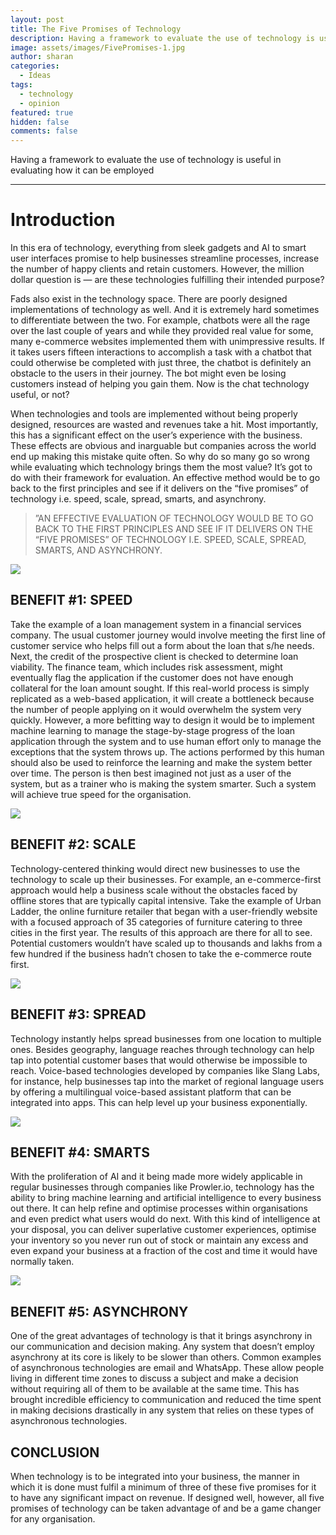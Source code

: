 ```yaml
---
layout: post
title: The Five Promises of Technology
description: Having a framework to evaluate the use of technology is useful in evaluating how it can be employed
image: assets/images/FivePromises-1.jpg
author: sharan
categories:
  - Ideas
tags:
  - technology
  - opinion
featured: true
hidden: false
comments: false
---
```

Having a framework to evaluate the use of technology is useful in evaluating how it can be employed

___
# Introduction

In this era of technology, everything from sleek gadgets and AI to smart user interfaces promise to help businesses streamline processes, increase the number of happy clients and retain customers. However, the million dollar question is — are these technologies fulfilling their intended purpose?

Fads also exist in the technology space. There are poorly designed implementations of technology as well. And it is extremely hard sometimes to differentiate between the two. For example, chatbots were all the rage over the last couple of years and while they provided real value for some, many e-commerce websites implemented them with unimpressive results. If it takes users fifteen interactions to accomplish a task with a chatbot that could otherwise be completed with just three, the chatbot is definitely an obstacle to the users in their journey. The bot might even be losing customers instead of helping you gain them. Now is the chat technology useful, or not?

When technologies and tools are implemented without being properly designed, resources are wasted and revenues take a hit. Most importantly, this has a significant effect on the user’s experience with the business. These effects are obvious and inarguable but companies across the world end up making this mistake quite often. So why do so many go so wrong while evaluating which technology brings them the most value? It’s got to do with their framework for evaluation. An effective method would be to go back to the first principles and see if it delivers on the “five promises” of technology i.e. speed, scale, spread, smarts, and asynchrony.

> ”AN EFFECTIVE EVALUATION OF TECHNOLOGY WOULD BE TO GO BACK TO THE FIRST PRINCIPLES AND SEE IF IT DELIVERS ON THE “FIVE PROMISES” OF TECHNOLOGY I.E. SPEED, SCALE, SPREAD, SMARTS, AND ASYNCHRONY.

![](https://sharanx.com/wp-content/uploads/2023/06/1_ROuZmYPaPZYbMJHKMJRDIQ.png)

## BENEFIT #1: SPEED

Take the example of a loan management system in a financial services company. The usual customer journey would involve meeting the first line of customer service who helps fill out a form about the loan that s/he needs. Next, the credit of the prospective client is checked to determine loan viability. The finance team, which includes risk assessment, might eventually flag the application if the customer does not have enough collateral for the loan amount sought. If this real-world process is simply replicated as a web-based application, it will create a bottleneck because the number of people applying on it would overwhelm the system very quickly. However, a more befitting way to design it would be to implement machine learning to manage the stage-by-stage progress of the loan application through the system and to use human effort only to manage the exceptions that the system throws up. The actions performed by this human should also be used to reinforce the learning and make the system better over time. The person is then best imagined not just as a user of the system, but as a trainer who is making the system smarter. Such a system will achieve true speed for the organisation.

![](https://sharanx.com/wp-content/uploads/2023/06/1_PU7wwmX3JaTa6CcDKvSwpA-800x800.png)

## BENEFIT #2: SCALE

Technology-centered thinking would direct new businesses to use the technology to scale up their businesses. For example, an e-commerce-first approach would help a business scale without the obstacles faced by offline stores that are typically capital intensive. Take the example of Urban Ladder, the online furniture retailer that began with a user-friendly website with a focused approach of 35 categories of furniture catering to three cities in the first year. The results of this approach are there for all to see. Potential customers wouldn’t have scaled up to thousands and lakhs from a few hundred if the business hadn’t chosen to take the e-commerce route first.

![](https://sharanx.com/wp-content/uploads/2023/06/1_PfGrQ0o0O7i-gmsv1pWtGA-1.png)

## BENEFIT #3: SPREAD

Technology instantly helps spread businesses from one location to multiple ones. Besides geography, language reaches through technology can help tap into potential customer bases that would otherwise be impossible to reach. Voice-based technologies developed by companies like Slang Labs, for instance, help businesses tap into the market of regional language users by offering a multilingual voice-based assistant platform that can be integrated into apps. This can help level up your business exponentially.

![](https://sharanx.com/wp-content/uploads/2023/06/dan-cristian-padure-zm1oNbYS7DY-unsplash-800x800.jpg)

## BENEFIT #4: SMARTS

With the proliferation of AI and it being made more widely applicable in regular businesses through companies like Prowler.io, technology has the ability to bring machine learning and artificial intelligence to every business out there. It can help refine and optimise processes within organisations and even predict what users would do next. With this kind of intelligence at your disposal, you can deliver superlative customer experiences, optimise your inventory so you never run out of stock or maintain any excess and even expand your business at a fraction of the cost and time it would have normally taken.

![](https://sharanx.com/wp-content/uploads/2023/06/1_s3-KiT2DXN_rIeaXruPCCQ.png)

## BENEFIT #5: ASYNCHRONY

One of the great advantages of technology is that it brings asynchrony in our communication and decision making. Any system that doesn’t employ asynchrony at its core is likely to be slower than others. Common examples of asynchronous technologies are email and WhatsApp. These allow people living in different time zones to discuss a subject and make a decision without requiring all of them to be available at the same time. This has brought incredible efficiency to communication and reduced the time spent in making decisions drastically in any system that relies on these types of asynchronous technologies.

## CONCLUSION

When technology is to be integrated into your business, the manner in which it is done must fulfil a minimum of three of these five promises for it to have any significant impact on revenue. If designed well, however, all five promises of technology can be taken advantage of and be a game changer for any organisation.